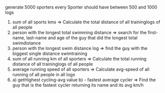 generate 5000 sporters
every Sporter should have between 500 and 1000 logs

1. sum of all sports kms => Calculate the total distance of all traininglogs of all people
2. person with the longest total swimming distance => search for the first-name, last-name and age of the guy that did the longest total swimdistance
3. person with the longest swim distance log => find the guy with the biggest single distance swimtraining
4. sum of all running km of all sporters => Calculate the total running distance of all traininglogs of all people
5. average running speed of all sporters => Calculate avg-speed of all running of all people in all logs
6. a) getHighest cycling-avg value
   b) - fastest average cycler => Find the guy that is the fastest cycler returning its name and its avg km/h
